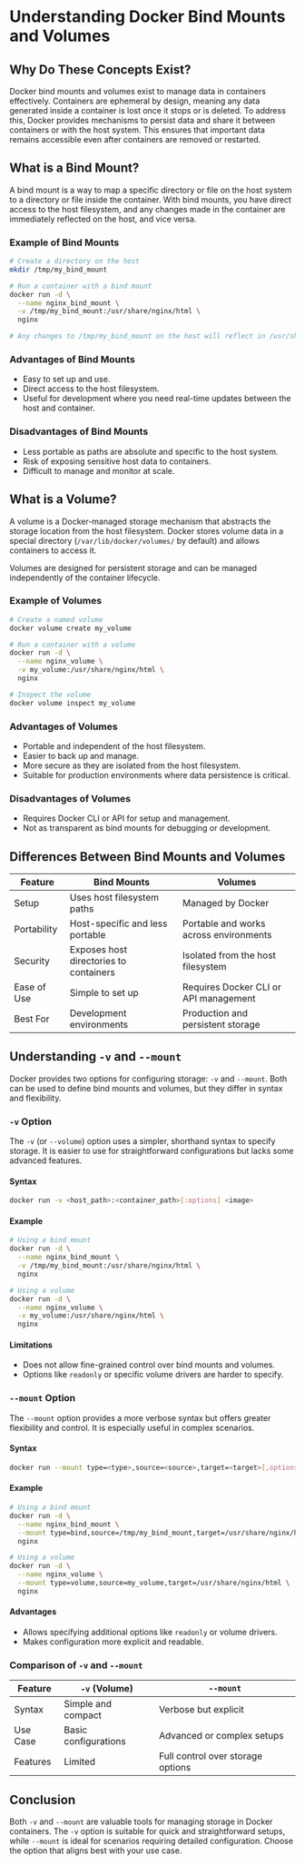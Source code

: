 # Understanding Docker Bind Mounts and Volumes

## Why Do These Concepts Exist?
Docker bind mounts and volumes exist to manage data in containers effectively. Containers are ephemeral by design, meaning any data generated inside a container is lost once it stops or is deleted. To address this, Docker provides mechanisms to persist data and share it between containers or with the host system. This ensures that important data remains accessible even after containers are removed or restarted.

## What is a Bind Mount?
A bind mount is a way to map a specific directory or file on the host system to a directory or file inside the container. With bind mounts, you have direct access to the host filesystem, and any changes made in the container are immediately reflected on the host, and vice versa.

### Example of Bind Mounts
```bash
# Create a directory on the host
mkdir /tmp/my_bind_mount

# Run a container with a bind mount
docker run -d \
  --name nginx_bind_mount \
  -v /tmp/my_bind_mount:/usr/share/nginx/html \
  nginx

# Any changes to /tmp/my_bind_mount on the host will reflect in /usr/share/nginx/html in the container.
```

### Advantages of Bind Mounts
- Easy to set up and use.
- Direct access to the host filesystem.
- Useful for development where you need real-time updates between the host and container.

### Disadvantages of Bind Mounts
- Less portable as paths are absolute and specific to the host system.
- Risk of exposing sensitive host data to containers.
- Difficult to manage and monitor at scale.

## What is a Volume?
A volume is a Docker-managed storage mechanism that abstracts the storage location from the host filesystem. Docker stores volume data in a special directory (`/var/lib/docker/volumes/` by default) and allows containers to access it.

Volumes are designed for persistent storage and can be managed independently of the container lifecycle.

### Example of Volumes
```bash
# Create a named volume
docker volume create my_volume

# Run a container with a volume
docker run -d \
  --name nginx_volume \
  -v my_volume:/usr/share/nginx/html \
  nginx

# Inspect the volume
docker volume inspect my_volume
```

### Advantages of Volumes
- Portable and independent of the host filesystem.
- Easier to back up and manage.
- More secure as they are isolated from the host filesystem.
- Suitable for production environments where data persistence is critical.

### Disadvantages of Volumes
- Requires Docker CLI or API for setup and management.
- Not as transparent as bind mounts for debugging or development.

## Differences Between Bind Mounts and Volumes
| Feature             | Bind Mounts                                   | Volumes                                    |
|---------------------|-----------------------------------------------|-------------------------------------------|
| Setup              | Uses host filesystem paths                    | Managed by Docker                         |
| Portability         | Host-specific and less portable              | Portable and works across environments    |
| Security            | Exposes host directories to containers       | Isolated from the host filesystem         |
| Ease of Use         | Simple to set up                             | Requires Docker CLI or API management     |
| Best For            | Development environments                     | Production and persistent storage         |

## Understanding `-v` and `--mount`
Docker provides two options for configuring storage: `-v` and `--mount`. Both can be used to define bind mounts and volumes, but they differ in syntax and flexibility.

### `-v` Option
The `-v` (or `--volume`) option uses a simpler, shorthand syntax to specify storage. It is easier to use for straightforward configurations but lacks some advanced features.

#### Syntax
```bash
docker run -v <host_path>:<container_path>[:options] <image>
```

#### Example
```bash
# Using a bind mount
docker run -d \
  --name nginx_bind_mount \
  -v /tmp/my_bind_mount:/usr/share/nginx/html \
  nginx

# Using a volume
docker run -d \
  --name nginx_volume \
  -v my_volume:/usr/share/nginx/html \
  nginx
```

#### Limitations
- Does not allow fine-grained control over bind mounts and volumes.
- Options like `readonly` or specific volume drivers are harder to specify.

### `--mount` Option
The `--mount` option provides a more verbose syntax but offers greater flexibility and control. It is especially useful in complex scenarios.

#### Syntax
```bash
docker run --mount type=<type>,source=<source>,target=<target>[,options] <image>
```

#### Example
```bash
# Using a bind mount
docker run -d \
  --name nginx_bind_mount \
  --mount type=bind,source=/tmp/my_bind_mount,target=/usr/share/nginx/html \
  nginx

# Using a volume
docker run -d \
  --name nginx_volume \
  --mount type=volume,source=my_volume,target=/usr/share/nginx/html \
  nginx
```

#### Advantages
- Allows specifying additional options like `readonly` or volume drivers.
- Makes configuration more explicit and readable.

### Comparison of `-v` and `--mount`
| Feature              | `-v` (Volume)                          | `--mount`                                |
|----------------------|----------------------------------------|------------------------------------------|
| Syntax               | Simple and compact                    | Verbose but explicit                     |
| Use Case             | Basic configurations                  | Advanced or complex setups               |
| Features             | Limited                              | Full control over storage options        |

## Conclusion
Both `-v` and `--mount` are valuable tools for managing storage in Docker containers. The `-v` option is suitable for quick and straightforward setups, while `--mount` is ideal for scenarios requiring detailed configuration. Choose the option that aligns best with your use case.
